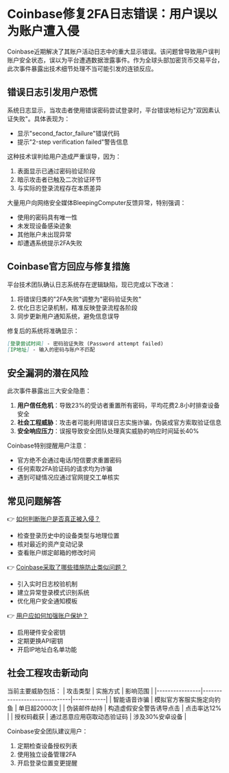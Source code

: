 # Coinbase修复2FA日志错误：用户误以为账户遭入侵

Coinbase近期解决了其账户活动日志中的重大显示错误。该问题曾导致用户误判账户安全状态，误以为平台遭遇数据泄露事件。作为全球头部加密货币交易平台，此次事件暴露出技术细节处理不当可能引发的连锁反应。

## 错误日志引发用户恐慌
系统日志显示，当攻击者使用错误密码尝试登录时，平台错误地标记为"双因素认证失败"。具体表现为：
- 显示"second_factor_failure"错误代码
- 提示"2-step verification failed"警告信息

这种技术误判给用户造成严重误导，因为：
1. 表面显示已通过密码验证阶段
2. 暗示攻击者已触及二次验证环节
3. 与实际的登录流程存在本质差异

大量用户向网络安全媒体BleepingComputer反馈异常，特别强调：
- 使用的密码具有唯一性
- 未发现设备感染迹象
- 其他账户未出现异常
- 却遭遇系统提示2FA失败

## Coinbase官方回应与修复措施
平台技术团队确认日志系统存在逻辑缺陷，现已完成以下改进：
1. 将错误归类的"2FA失败"调整为"密码验证失败"
2. 优化日志记录机制，精准反映登录流程各阶段
3. 同步更新用户通知系统，避免信息误导

修复后的系统将准确显示：
```markdown
[登录尝试时间] - 密码验证失败 (Password attempt failed)
[IP地址] - 输入的密码与账户不匹配
```

## 安全漏洞的潜在风险
此次事件暴露出三大安全隐患：
1. **用户信任危机**：导致23%的受访者重置所有密码，平均花费2.8小时排查设备安全
2. **社会工程威胁**：攻击者可能利用错误日志实施诈骗，伪装成官方索取验证信息
3. **安全响应压力**：误报导致安全团队处理真实威胁的响应时间延长40%

Coinbase特别提醒用户注意：
- 官方绝不会通过电话/短信要求重置密码
- 任何索取2FA验证码的请求均为诈骗
- 遇到可疑情况应通过官网提交工单核实

## 常见问题解答
👉 [如何判断账户是否真正被入侵？](https://bit.ly/okx_welcome)
- 检查登录历史中的设备类型与地理位置
- 核对最近的资产变动记录
- 查看账户绑定邮箱的修改时间

👉 [Coinbase采取了哪些措施防止类似问题？](https://bit.ly/okx_welcome)
- 引入实时日志校验机制
- 建立异常登录模式识别系统
- 优化用户安全通知模板

👉 [用户应如何加强账户保护？](https://bit.ly/okx_welcome)
- 启用硬件安全密钥
- 定期更换API密钥
- 开启IP地址白名单功能

## 社会工程攻击新动向
当前主要威胁包括：
| 攻击类型       | 实施方式                     | 影响范围   |
|----------------|------------------------------|------------|
| 智能语音诈骗   | 模拟官方客服实施定向钓鱼     | 单日超2000次 |
| 伪装邮件劫持   | 构造虚假安全警告诱导点击     | 点击率达12% |
| 授权码截获     | 通过恶意应用窃取动态验证码   | 涉及30%安卓设备 |

Coinbase安全团队建议用户：
1. 定期检查设备授权列表
2. 使用独立设备管理2FA
3. 开启登录位置变更提醒
